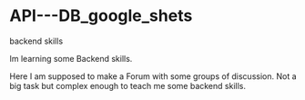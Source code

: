 # API---DB_google_shets
backend skills

Im learning some Backend skills. 

Here I am supposed to make a Forum with some groups  of discussion. Not a big task but complex enough to teach me some backend skills.


